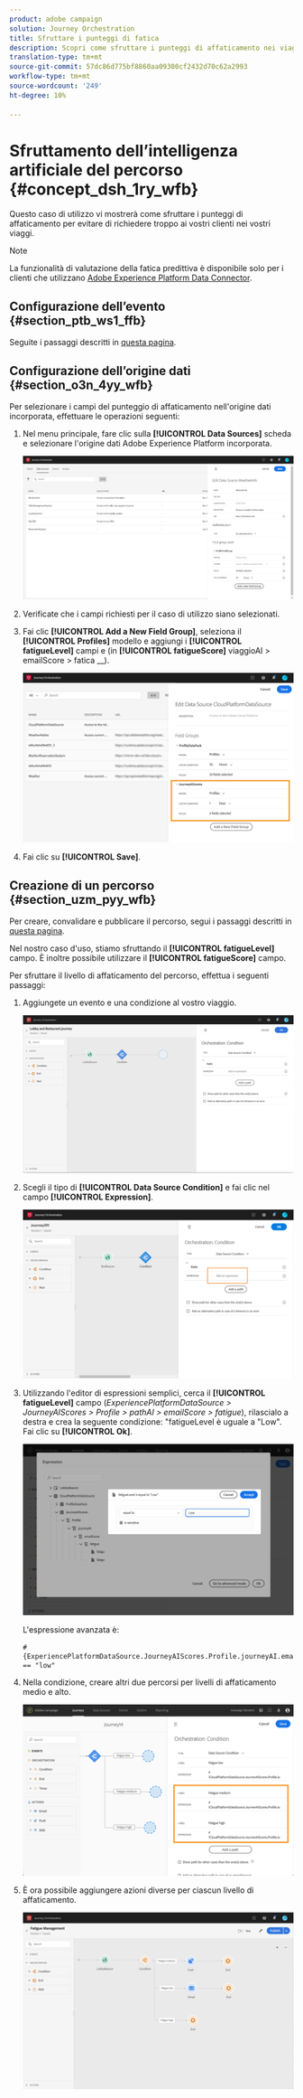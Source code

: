 ```yaml
---
product: adobe campaign
solution: Journey Orchestration
title: Sfruttare i punteggi di fatica
description: Scopri come sfruttare i punteggi di affaticamento nei viaggi
translation-type: tm+mt
source-git-commit: 57dc86d775bf8860aa09300cf2432d70c62a2993
workflow-type: tm+mt
source-wordcount: '249'
ht-degree: 10%

---
```



# Sfruttamento dell’intelligenza artificiale del percorso {#concept_dsh_1ry_wfb}

Questo caso di utilizzo vi mostrerà come sfruttare i punteggi di affaticamento per evitare di richiedere troppo ai vostri clienti nei vostri viaggi.

>[!NOTE]
>
>La funzionalità di valutazione della fatica predittiva è disponibile solo per i clienti che utilizzano [Adobe Experience Platform Data Connector](https://docs.adobe.com/content/help/en/campaign-standard/using/developing/mapping-campaign-and-aep-data/aep-about-data-connector.html).

## Configurazione dell’evento {#section_ptb_ws1_ffb}

Seguite i passaggi descritti in [questa pagina](../event/about-events.md).

## Configurazione dell’origine dati {#section_o3n_4yy_wfb}

Per selezionare i campi del punteggio di affaticamento nell&#39;origine dati incorporata, effettuare le operazioni seguenti:

1. Nel menu principale, fare clic sulla **[!UICONTROL Data Sources]** scheda e selezionare l&#39;origine dati Adobe Experience Platform incorporata.

   ![](../assets/journey23.png)

1. Verificate che i campi richiesti per il caso di utilizzo siano selezionati.
1. Fai clic **[!UICONTROL Add a New Field Group]**, seleziona il **[!UICONTROL Profiles]** modello e aggiungi i **[!UICONTROL fatigueLevel]** campi e (in **[!UICONTROL fatigueScore]** viaggioAI > emailScore > fatica __).

   ![](../assets/journeyuc3_1.png)

1. Fai clic su **[!UICONTROL Save]**.

## Creazione di un percorso {#section_uzm_pyy_wfb}

Per creare, convalidare e pubblicare il percorso, segui i passaggi descritti in [questa pagina](../building-journeys/journey.md).

Nel nostro caso d&#39;uso, stiamo sfruttando il **[!UICONTROL fatigueLevel]** campo. È inoltre possibile utilizzare il **[!UICONTROL fatigueScore]** campo.

Per sfruttare il livello di affaticamento del percorso, effettua i seguenti passaggi:

1. Aggiungete un evento e una condizione al vostro viaggio.

   ![](../assets/journeyuc2_14.png)

1. Scegli il tipo di **[!UICONTROL Data Source Condition]** e fai clic nel campo **[!UICONTROL Expression]**. 

   ![](../assets/journeyuc3_2.png)

1. Utilizzando l&#39;editor di espressioni semplici, cerca il **[!UICONTROL fatigueLevel]** campo (_ExperiencePlatformDataSource > JourneyAIScores > Profile > pathAI > emailScore > fatigue_), rilascialo a destra e crea la seguente condizione: &quot;fatigueLevel è uguale a &quot;Low&quot;. Fai clic su **[!UICONTROL Ok]**.

   ![](../assets/journeyuc3_3.png)

   L&#39;espressione avanzata è:

   ```
   #{ExperiencePlatformDataSource.JourneyAIScores.Profile.journeyAI.emailScore.fatigue.fatigueLevel} == "low"
   ```

1. Nella condizione, creare altri due percorsi per livelli di affaticamento medio e alto.

   ![](../assets/journeyuc3_4.png)

1. È ora possibile aggiungere azioni diverse per ciascun livello di affaticamento.

   ![](../assets/journeyuc3_5.png)
